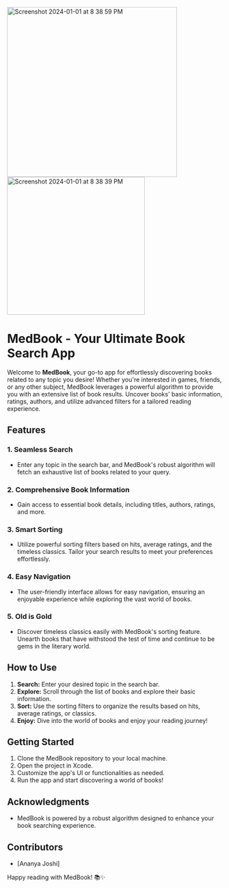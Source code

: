 <img width="397" alt="Screenshot 2024-01-01 at 8 38 59 PM" src="https://github.com/ananyajoshi/Medbook/assets/40498665/2e73b5ff-374e-447e-9bc3-42027acde2a8">
<img width="322" alt="Screenshot 2024-01-01 at 8 38 39 PM" src="https://github.com/ananyajoshi/Medbook/assets/40498665/4e9542f2-feb5-4a6a-bbc9-a09ede3814c3">

# MedBook - Your Ultimate Book Search App

Welcome to **MedBook**, your go-to app for effortlessly discovering books related to any topic you desire! Whether you're interested in games, friends, or any other subject, MedBook leverages a powerful algorithm to provide you with an extensive list of book results. Uncover books' basic information, ratings, authors, and utilize advanced filters for a tailored reading experience.

## Features

### 1. Seamless Search
- Enter any topic in the search bar, and MedBook's robust algorithm will fetch an exhaustive list of books related to your query.
  
### 2. Comprehensive Book Information
- Gain access to essential book details, including titles, authors, ratings, and more.

### 3. Smart Sorting
- Utilize powerful sorting filters based on hits, average ratings, and the timeless classics. Tailor your search results to meet your preferences effortlessly.

### 4. Easy Navigation
- The user-friendly interface allows for easy navigation, ensuring an enjoyable experience while exploring the vast world of books.

### 5. Old is Gold
- Discover timeless classics easily with MedBook's sorting feature. Unearth books that have withstood the test of time and continue to be gems in the literary world.

## How to Use

1. **Search:** Enter your desired topic in the search bar.
2. **Explore:** Scroll through the list of books and explore their basic information.
3. **Sort:** Use the sorting filters to organize the results based on hits, average ratings, or classics.
4. **Enjoy:** Dive into the world of books and enjoy your reading journey!

## Getting Started

1. Clone the MedBook repository to your local machine.
2. Open the project in Xcode.
3. Customize the app's UI or functionalities as needed.
4. Run the app and start discovering a world of books!

## Acknowledgments

- MedBook is powered by a robust algorithm designed to enhance your book searching experience.


## Contributors

- [Ananya Joshi]

Happy reading with MedBook! 📚✨


